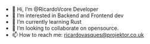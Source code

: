 - 👋 Hi, I’m @RicardoVcore Developer
- 👀 I’m interested in Backend and Frontend dev
- 🌱 I’m currently learning Rust
- 💞️ I’m looking to collaborate on opensource.
- 📫 How to reach me: ricardovasques@projektor.co.uk

<!---
RicardoVcore/RicardoVcore is a ✨ special ✨ repository because its `README.md` (this file) appears on your GitHub profile.
You can click the Preview link to take a look at your changes.
--->
